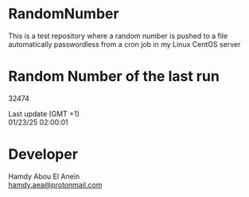 # RandomNumber    
This is a test repository where a random number is pushed to a file automatically passwordless from a cron job in my Linux CentOS server    
# Random Number of the last run   
32474
      
Last update (GMT +1)    
01/23/25 02:00:01
# Developer    
Hamdy Abou El Anein   
hamdy.aea@protonmail.com
